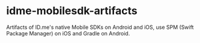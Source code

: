 # idme-mobilesdk-artifacts
Artifacts of ID.me's native Mobile SDKs on Android and iOS, use SPM (Swift Package Manager) on iOS and Gradle on Android.
